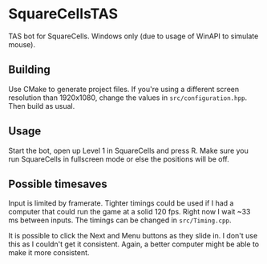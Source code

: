 # SquareCellsTAS
TAS bot for SquareCells. Windows only (due to usage of WinAPI to simulate mouse).

## Building
Use CMake to generate project files. If you're using a different screen resolution than 1920x1080, change the values in `src/configuration.hpp`. Then build as usual.

## Usage
Start the bot, open up Level 1 in SquareCells and press R. Make sure you run SquareCells in fullscreen mode or else the positions will be off.

## Possible timesaves
Input is limited by framerate. Tighter timings could be used if I had a computer that could run the game at a solid 120 fps. Right now I wait ~33 ms between inputs. The timings can be changed in `src/Timing.cpp`.

It is possible to click the Next and Menu buttons as they slide in. I don't use this as I couldn't get it consistent. Again, a better computer might be able to make it more consistent.
